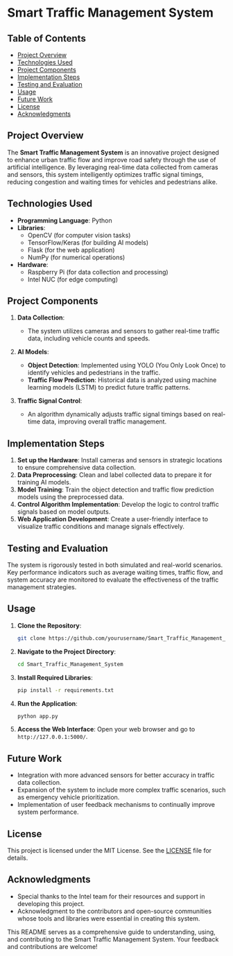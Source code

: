 
# Smart Traffic Management System

## Table of Contents
- [Project Overview](#project-overview)
- [Technologies Used](#technologies-used)
- [Project Components](#project-components)
- [Implementation Steps](#implementation-steps)
- [Testing and Evaluation](#testing-and-evaluation)
- [Usage](#usage)
- [Future Work](#future-work)
- [License](#license)
- [Acknowledgments](#acknowledgments)

## Project Overview
The **Smart Traffic Management System** is an innovative project designed to enhance urban traffic flow and improve road safety through the use of artificial intelligence. By leveraging real-time data collected from cameras and sensors, this system intelligently optimizes traffic signal timings, reducing congestion and waiting times for vehicles and pedestrians alike.

## Technologies Used
- **Programming Language**: Python
- **Libraries**:
  - OpenCV (for computer vision tasks)
  - TensorFlow/Keras (for building AI models)
  - Flask (for the web application)
  - NumPy (for numerical operations)
- **Hardware**:
  - Raspberry Pi (for data collection and processing)
  - Intel NUC (for edge computing)

## Project Components
1. **Data Collection**: 
   - The system utilizes cameras and sensors to gather real-time traffic data, including vehicle counts and speeds.
   
2. **AI Models**:
   - **Object Detection**: Implemented using YOLO (You Only Look Once) to identify vehicles and pedestrians in the traffic.
   - **Traffic Flow Prediction**: Historical data is analyzed using machine learning models (LSTM) to predict future traffic patterns.

3. **Traffic Signal Control**:
   - An algorithm dynamically adjusts traffic signal timings based on real-time data, improving overall traffic management.

## Implementation Steps
1. **Set up the Hardware**: Install cameras and sensors in strategic locations to ensure comprehensive data collection.
2. **Data Preprocessing**: Clean and label collected data to prepare it for training AI models.
3. **Model Training**: Train the object detection and traffic flow prediction models using the preprocessed data.
4. **Control Algorithm Implementation**: Develop the logic to control traffic signals based on model outputs.
5. **Web Application Development**: Create a user-friendly interface to visualize traffic conditions and manage signals effectively.

## Testing and Evaluation
The system is rigorously tested in both simulated and real-world scenarios. Key performance indicators such as average waiting times, traffic flow, and system accuracy are monitored to evaluate the effectiveness of the traffic management strategies.

## Usage
1. **Clone the Repository**: 
   ```bash
   git clone https://github.com/yourusername/Smart_Traffic_Management_System.git
   ```
2. **Navigate to the Project Directory**:
   ```bash
   cd Smart_Traffic_Management_System
   ```
3. **Install Required Libraries**:
   ```bash
   pip install -r requirements.txt
   ```
4. **Run the Application**:
   ```bash
   python app.py
   ```
5. **Access the Web Interface**: Open your web browser and go to `http://127.0.0.1:5000/`.

## Future Work
- Integration with more advanced sensors for better accuracy in traffic data collection.
- Expansion of the system to include more complex traffic scenarios, such as emergency vehicle prioritization.
- Implementation of user feedback mechanisms to continually improve system performance.

## License
This project is licensed under the MIT License. See the [LICENSE](LICENSE) file for details.

## Acknowledgments
- Special thanks to the Intel team for their resources and support in developing this project.
- Acknowledgment to the contributors and open-source communities whose tools and libraries were essential in creating this system.


This README serves as a comprehensive guide to understanding, using, and contributing to the Smart Traffic Management System. Your feedback and contributions are welcome!

